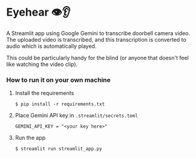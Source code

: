 # Eyehear 👁️👂

A Streamlit app using Google Gemini to transcribe doorbell camera video.  The uploaded video is transcribed, and this transcription is converted to audio which is automatically played.

This could be particularly handy for the blind (or anyone that doesn't feel like watching the video clip).


### How to run it on your own machine

1. Install the requirements

   ```
   $ pip install -r requirements.txt
   ```

2. Place Gemini API key in `.streamlit/secrets.toml`

   ```
   GEMINI_API_KEY = "<your key here>"
   ```

3. Run the app

   ```
   $ streamlit run streamlit_app.py
   ```
